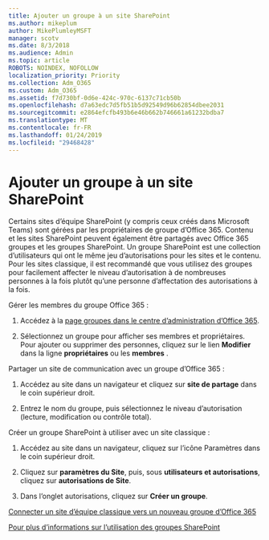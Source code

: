 ```yaml
---
title: Ajouter un groupe à un site SharePoint
ms.author: mikeplum
author: MikePlumleyMSFT
manager: scotv
ms.date: 8/3/2018
ms.audience: Admin
ms.topic: article
ROBOTS: NOINDEX, NOFOLLOW
localization_priority: Priority
ms.collection: Adm_O365
ms.custom: Adm_O365
ms.assetid: f7d730bf-0d6e-424c-970c-6137c71cb50b
ms.openlocfilehash: d7a63edc7d5fb51b5d92549d96b62854dbee2031
ms.sourcegitcommit: e2864efcfb493b6e46b662b746661a61232bdba7
ms.translationtype: MT
ms.contentlocale: fr-FR
ms.lasthandoff: 01/24/2019
ms.locfileid: "29468428"
---
```

# <a name="add-a-group-to-a-sharepoint-site"></a>Ajouter un groupe à un site SharePoint

Certains sites d’équipe SharePoint (y compris ceux créés dans Microsoft Teams) sont gérées par les propriétaires de groupe d’Office 365. Contenu et les sites SharePoint peuvent également être partagés avec Office 365 groupes et les groupes SharePoint. Un groupe SharePoint est une collection d’utilisateurs qui ont le même jeu d’autorisations pour les sites et le contenu. Pour les sites classique, il est recommandé que vous utilisez des groupes pour facilement affecter le niveau d’autorisation à de nombreuses personnes à la fois plutôt qu’une personne d’affectation des autorisations à la fois.
  
Gérer les membres du groupe Office 365 :
  
1. Accédez à la [page groupes dans le centre d’administration d’Office 365](https://portal.office.com/adminportal/home#/groups).
    
2. Sélectionnez un groupe pour afficher ses membres et propriétaires. Pour ajouter ou supprimer des personnes, cliquez sur le lien **Modifier** dans la ligne **propriétaires** ou les **membres** . 
    
Partager un site de communication avec un groupe d’Office 365 :
  
1. Accédez au site dans un navigateur et cliquez sur **site de partage** dans le coin supérieur droit. 
    
2. Entrez le nom du groupe, puis sélectionnez le niveau d’autorisation (lecture, modification ou contrôle total).
    
Créer un groupe SharePoint à utiliser avec un site classique :
  
1. Accédez au site dans un navigateur, cliquez sur l’icône Paramètres dans le coin supérieur droit.
    
2. Cliquez sur **paramètres du Site**, puis, sous **utilisateurs et autorisations**, cliquez sur **autorisations de Site**.
    
3. Dans l’onglet autorisations, cliquez sur **Créer un groupe**.
    
[Connecter un site d’équipe classique vers un nouveau groupe d’Office 365](https://go.microsoft.com/fwlink/?linkid=2008654)
  
[Pour plus d’informations sur l’utilisation des groupes SharePoint](https://go.microsoft.com/fwlink/?linkid=874658)
  

